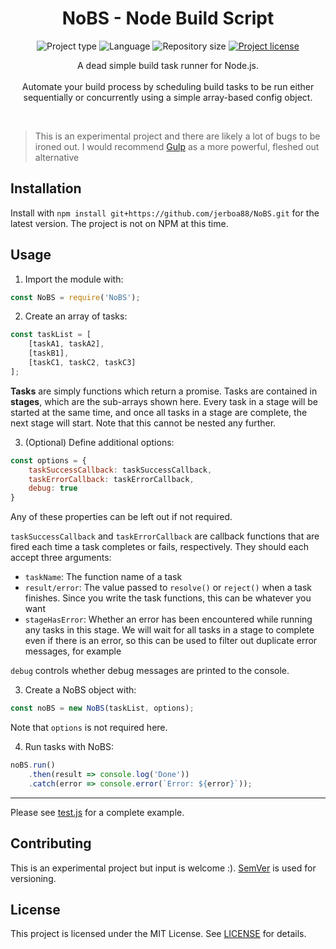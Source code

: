 <!-- Project Header -->
<div align="center"> 
  <h1 class="projectName">NoBS - Node Build Script</h1>

  <p class="projectBadges">
    <img src="https://img.shields.io/badge/type-Node.js_Module-4caf50.svg" alt="Project type" title="Project type">
    <img src="https://img.shields.io/github/languages/top/jerboa88/NoBS.svg" alt="Language" title="Language">
    <img src="https://img.shields.io/github/repo-size/jerboa88/NoBS.svg" alt="Repository size" title="Repository size">
    <a href="LICENSE">
      <img src="https://img.shields.io/github/license/jerboa88/NoBS.svg" alt="Project license" title="Project license"/>
    </a>
  </p>
  
  <p class="projectDesc">
    A dead simple build task runner for Node.js.<br/><br/>
	Automate your build process by scheduling build tasks to be run either sequentially or concurrently using a simple array-based config object.
  </p>
  
  <br/>
</div>


> This is an experimental project and there are likely a lot of bugs to be ironed out. I would recommend [Gulp](https://gulpjs.com/) as a more powerful, fleshed out alternative


## Installation
Install with `npm install git+https://github.com/jerboa88/NoBS.git` for the latest version. The project is not on NPM at this time.


## Usage

1. Import the module with:
```Javascript
const NoBS = require('NoBS');
```

2. Create an array of tasks:
```Javascript
const taskList = [
	[taskA1, taskA2],
	[taskB1],
	[taskC1, taskC2, taskC3]
];
```

**Tasks** are simply functions which return a promise. Tasks are contained in **stages**, which are the sub-arrays shown here.
Every task in a stage will be started at the same time, and once all tasks in a stage are complete, the next stage will start.
Note that this cannot be nested any further.

3. (Optional) Define additional options:
```Javascript
const options = {
	taskSuccessCallback: taskSuccessCallback,
	taskErrorCallback: taskErrorCallback,
	debug: true
}
```

Any of these properties can be left out if not required.

`taskSuccessCallback` and `taskErrorCallback` are callback functions that are fired each time a task completes or fails, respectively. They should each accept three arguments:
- `taskName`: The function name of a task
- `result/error`: The value passed to `resolve()` or `reject()` when a task finishes. Since you write the task functions, this can be whatever you want
- `stageHasError`: Whether an error has been encountered while running any tasks in this stage. We will wait for all tasks in a stage to complete even if there is an error, so this can be used to filter out duplicate error messages, for example

`debug` controls whether debug messages are printed to the console.


3. Create a NoBS object with:
```Javascript
const noBS = new NoBS(taskList, options);
```

Note that `options` is not required here.

4. Run tasks with NoBS:
```Javascript
noBS.run()
	.then(result => console.log('Done'))
	.catch(error => console.error(`Error: ${error}`));
```

---

Please see [test.js](test.js) for a complete example.


## Contributing
This is an experimental project but input is welcome :). [SemVer](http://semver.org/) is used for versioning.


## License
This project is licensed under the MIT License. See [LICENSE](LICENSE) for details.
